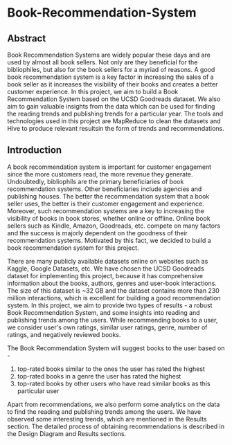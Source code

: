 # Book-Recommendation-System
## Abstract ##
Book Recommendation Systems are widely popular these days and are used by almost all book sellers. Not only are they beneficial for the bibliophiles, but also for the book sellers for a myriad of reasons. A good book recommendation system is a key factor in increasing the sales of a book seller as it increases the visibility of their books and creates a better customer experience. In this project, we aim to build a Book Recommendation System based on the UCSD Goodreads dataset. We also aim to gain valuable insights from the data which can be used for finding the reading trends and publishing trends for a particular year. The tools and technologies used in this project are MapReduce to clean the datasets and Hive to produce relevant resultsin the form of trends and recommendations.

## Introduction ##
A book recommendation system is important for customer engagement since the more customers read, the more revenue they generate. Undoubtedly, bibliophils are the primary beneficiaries of book recommendation systems. Other beneficiaries include agencies and publishing houses. The better the recommendation system that a book seller uses, the better is their customer engagement and experience. Moreover, such recommendation systems are a key to increasing the visibility of books in book stores, whether online or offline. Online book sellers such as Kindle, Amazon, Goodreads, etc. compete on many factors and the success is majorly dependent on the goodness of their recommendation systems. Motivated by this fact, we decided to build a book recommendation system for this project.

There are many publicly available datasets online on websites such as Kaggle, Google Datasets, etc. We have chosen the UCSD Goodreads dataset for implementing this project, because it has comprehensive information about the books, authors, genres and user-book interactions. The size of this dataset is ~32 GB and the dataset contains more than 230 million interactions, which is excellent for building a good recommendation system. In this project, we aim to provide two types of results - a robust Book Recommendation System, and some insights into reading and publishing trends among the users. While recommending books to a user, we consider user's own ratings, similar user ratings, genre, number of ratings, and negatively reviewed books.

The Book Recommendation System will suggest books to the user based on -

1. top-rated books similar to the ones the user has rated the highest
2. top-rated books in a genre the user has rated the highest
3. top-rated books by other users who have read similar books as this particular user

Apart from recommendations, we also perform some analytics on the data to find the reading and publishing trends among the users. We have observed some interesting trends, which are mentioned in the Results section. The detailed process of obtaining recommendations is described in the Design Diagram and Results sections.
